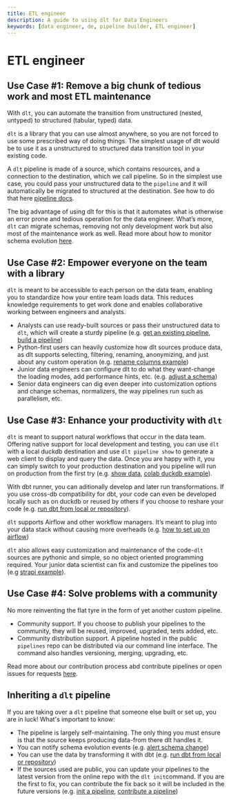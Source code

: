 ```yaml
---
title: ETL engineer
description: A guide to using dlt for Data Engineers
keywords: [data engineer, de, pipeline builder, ETL engineer]
---
```


# ETL engineer

## Use Case #1: Remove a big chunk of tedious work and most ETL maintenance

With `dlt`, you can automate the transition from unstructured (nested, untyped) to structured (tabular, typed) data.

`dlt` is a library that you can use almost anywhere, so you are not forced to use some prescribed way of doing things. The simplest usage of dlt would be to use it as a unstructured to structured data transition tool in your existing code.

A `dlt` pipeline is made of a source, which contains resources, and a connection to the destination, which we call pipeline. So in the simplest use case, you could pass your unstructured data to the `pipeline` and it will automatically be migrated to structured at the destination. See how to do that here [pipeline docs](../general-usage/pipeline).

The big advantage of using dlt for this is that it automates what is otherwise an error prone and tedious operation for the data engineer. What’s more, `dlt` can migrate schemas, removing not only development work but also most of the maintenance work as well. Read more about how to monitor schema evolution [here](../running-in-production/running#inspect-save-and-alert-on-schema-changes).

## Use Case #2: Empower everyone on the team with a library

`dlt` is meant to be accessible to each person on the data team, enabling you to standardize how your entire team loads data. This reduces knowledge requirements to get work done and enables collaborative working between engineers and analysts.

- Analysts can use ready-built sources or pass their unstructured data to `dlt`, which will create a sturdy pipeline (e.g. [get an existing pipeline](../walkthroughs/add-a-pipeline), [build a pipeline](../walkthroughs/create-a-pipeline))
- Python-first users can heavily customize how dlt sources produce data, as dlt supports selecting, filtering, renaming, anonymizing, and just about any custom operation (e.g. [rename columns example](../customizations/customizing-pipelines/renaming_columns))
- Junior data engineers can configure dlt to do what they want-change the loading modes, add performance hints, etc. (e.g. [adjust a schema](../walkthroughs/adjust-a-schema))
- Senior data engineers can dig even deeper into customization options and change schemas, normalizers, the way pipelines run such as parallelism, etc.

## Use Case #3: Enhance your productivity with `dlt`

`dlt` is meant to support natural workflows that occur in the data team. Offering native support for local development and testing, you can use `dlt` with a local duckdb destination and use `dlt pipeline show` to generate a web client to display and query the data. Once you are happy with it, you can simply switch to your production destination and you pipeline will run on production from the first try (e.g. [show data](../using-loaded-data/exploring-the-data), [colab duckdb example](https://colab.research.google.com/drive/1NfSB1DpwbbHX9_t5vlalBTf13utwpMGx?usp=sharing)).

With dbt runner, you can aditionally develop and later run transformations. If you use cross-db compatibility for dbt, your code can even be developed locally such as on duckdb or reused by others if you choose to reshare your code (e.g. [run dbt from local or repository](../using-loaded-data/transforming-the-data)).

`dlt` supports Airflow and other workflow managers. It’s meant to plug into your data stack without causing more overheads (e.g. [how to set up on airflow](../running-in-production/orchestrators/airflow-gcp-cloud-composer))

`dlt` also allows easy customization and maintenance of the code-`dlt` sources are pythonic and simple, so no object oriented programming required. Your junior data scientist can fix and customize the pipelines too (e.g [strapi example](https://github.com/dlt-hub/pipelines/blob/master/pipelines/strapi/strapi.py)).

## Use Case #4: Solve problems with a community

No more reinventing the flat tyre in the form of yet another custom pipeline.

- Community support. If you choose to publish your pipelines to the community, they will be reused, improved, upgraded, tests added, etc.
- Community distribution support. A pipeline hosted in the public `pipelines` repo can be distributed via our command line interface. The command also handles versioning, merging, upgrading, etc.

Read more about our contribution process abd contribute pipelines or open issues for requests [here](https://github.com/dlt-hub/pipelines).

## Inheriting a `dlt` pipeline

If you are taking over a `dlt` pipeline that someone else built or set up, you are in luck! What's important to know:
- The pipeline is largely self-maintaining. The only thing you must ensure is that the source keeps producing data-from there dlt handles it.
- You can notify schema evolution events (e.g. [alert schema change](../running-in-production/running#inspect-save-and-alert-on-schema-changes))
- You can use the data by transforming it with dbt (e.g. [run dbt from local or repository](../using-loaded-data/transforming-the-data))
- If the sources used are public, you can update your pipelines to the latest version from the online repo with the `dlt init`command. If you are the first to fix, you can contribute the fix back so it will be included in the future versions (e.g. [init a pipeline](../reference/command-line-interface#dlt-init), [contribute a pipeline](https://github.com/dlt-hub/pipelines))